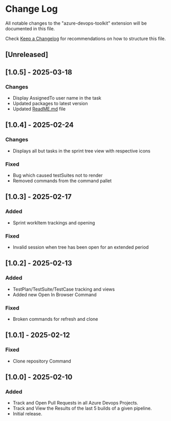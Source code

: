 # Change Log

All notable changes to the "azure-devops-toolkit" extension will be documented in this file.

Check [Keep a Changelog](http://keepachangelog.com/) for recommendations on how to structure this file.

## [Unreleased]

## [1.0.5] - 2025-03-18

### Changes

- Display AssignedTo user name in the task
- Updated packages to latest version 
- Updated [ReadME.md](ReadME.md) file 


## [1.0.4] - 2025-02-24

### Changes

- Displays all but tasks in the sprint tree view with respective icons

### Fixed

- Bug which caused testSuites not to render
- Removed commands from the command pallet

## [1.0.3] - 2025-02-17

### Added 

- Sprint workItem trackings and opening

### Fixed 

- Invalid session when tree has been open for an extended period 

## [1.0.2] - 2025-02-13

### Added 

- TestPlan/TestSuite/TestCase tracking and views
- Added new Open In Browser Command

### Fixed

- Broken commands for refresh and clone


## [1.0.1] - 2025-02-12

### Fixed

- Clone repository Command

## [1.0.0] - 2025-02-10

### Added 

- Track and Open Pull Requests in all Azure Devops Projects.
- Track and View the Results of the last 5 builds of a given pipeline.
- Initial release.